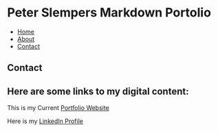 # Peter Slempers Markdown Portolio

- [Home](index.markdown)
- [About](about.markdown)
- [Contact](contact.markdown)

## Contact

## Here are some links to my digital content:

This is my Current [Portfolio Website](https://pslempers.wixsite.com/resume)

Here is my [LinkedIn Profile](https://www.linkedin.com/in/peter-slempers/)

